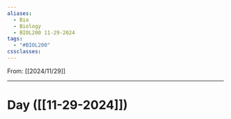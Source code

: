 ```yaml
---
aliases:
  - Bio
  - Biology
  - BIOL200 11-29-2024
tags:
  - "#BIOL200"
cssclasses:
---
```

From: [[2024/11/29]]

------
# Day  ([[11-29-2024]]) 

